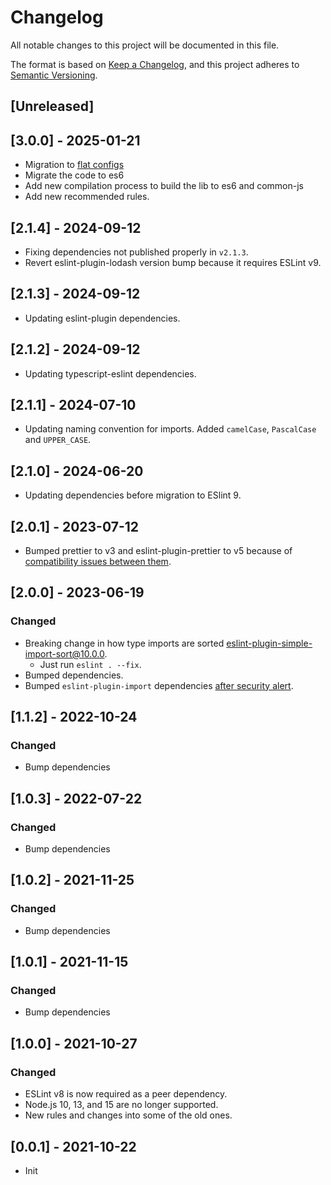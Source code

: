 # Changelog

All notable changes to this project will be documented in this file.

The format is based on [Keep a Changelog](https://keepachangelog.com/en/1.0.0/),
and this project adheres to [Semantic Versioning](https://semver.org/spec/v2.0.0.html).

## [Unreleased]

## [3.0.0] - 2025-01-21

- Migration to [flat configs](https://eslint.org/docs/latest/use/configure/configuration-files)
- Migrate the code to es6
- Add new compilation process to build the lib to es6 and common-js
- Add new recommended rules.

## [2.1.4] - 2024-09-12

- Fixing dependencies not published properly in `v2.1.3`.
- Revert eslint-plugin-lodash version bump because it requires ESLint v9.

## [2.1.3] - 2024-09-12

- Updating eslint-plugin dependencies.

## [2.1.2] - 2024-09-12

- Updating typescript-eslint dependencies.

## [2.1.1] - 2024-07-10

- Updating naming convention for imports. Added `camelCase`, `PascalCase` and `UPPER_CASE`.

## [2.1.0] - 2024-06-20

- Updating dependencies before migration to ESlint 9.

## [2.0.1] - 2023-07-12

- Bumped prettier to v3 and eslint-plugin-prettier to v5 because of [compatibility issues between them](https://github.com/prettier/eslint-plugin-prettier/issues/562).

## [2.0.0] - 2023-06-19

### Changed

- Breaking change in how type imports are sorted [eslint-plugin-simple-import-sort@10.0.0](https://github.com/lydell/eslint-plugin-simple-import-sort/blob/main/CHANGELOG.md#version-1000-2023-01-27).
  - Just run `eslint . --fix`.
- Bumped dependencies.
- Bumped `eslint-plugin-import` dependencies [after security alert](https://github.com/cabify/eslint-config/security/dependabot/2).

## [1.1.2] - 2022-10-24

### Changed

- Bump dependencies

## [1.0.3] - 2022-07-22

### Changed

- Bump dependencies

## [1.0.2] - 2021-11-25

### Changed

- Bump dependencies

## [1.0.1] - 2021-11-15

### Changed

- Bump dependencies

## [1.0.0] - 2021-10-27

### Changed

- ESLint v8 is now required as a peer dependency.
- Node.js 10, 13, and 15 are no longer supported.
- New rules and changes into some of the old ones.

## [0.0.1] - 2021-10-22

- Init
